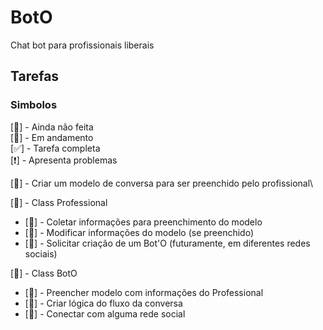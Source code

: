 # BotO
Chat bot para profissionais liberais

## Tarefas

### Simbolos
 [🔴] - Ainda não feita\
 [🔵] - Em andamento\
 [✅] - Tarefa completa\
 [❗] - Apresenta problemas

[🔴] - Criar um modelo de conversa para ser preenchido pelo profissional\

[🔴] - Class Professional
 - [🔴] - Coletar informações para preenchimento do modelo
 - [🔴] - Modificar informações do modelo (se preenchido)
 - [🔴] - Solicitar criação de um Bot'O (futuramente, em diferentes redes sociais)

[🔴] - Class BotO
 - [🔴] - Preencher modelo com informações do Professional
 - [🔴] - Criar lógica do fluxo da conversa 
 - [🔴] - Conectar com alguma rede social
